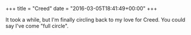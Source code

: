 +++
title = "Creed"
date = "2016-03-05T18:41:49+00:00"
+++

It took a while, but I'm finally circling back to my love for Creed. You could say I've come "full circle".
			